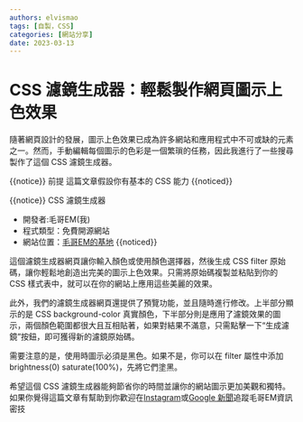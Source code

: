 ```yaml
---
authors: elvismao
tags: [自製，CSS]
categories: [網站分享]
date: 2023-03-13
---
```


# CSS 濾鏡生成器：輕鬆製作網頁圖示上色效果

隨著網頁設計的發展，圖示上色效果已成為許多網站和應用程式中不可或缺的元素之一。然而，手動編輯每個圖示的色彩是一個繁瑣的任務，因此我進行了一些搜尋製作了這個 CSS 濾鏡生成器。

{{notice}}
前提
這篇文章假設你有基本的 CSS 能力
{{noticed}}

{{notice}}
CSS 濾鏡生成器

-   開發者:毛哥EM(我)
-   程式類型：免費開源網站
-   網站位置：[毛哥EM的基地](https://Edit-Mr.github.io/code/svg-filter)
    {{noticed}}

這個濾鏡生成器網頁讓你輸入顏色或使用顏色選擇器，然後生成 CSS filter 原始碼，讓你輕鬆地創造出完美的圖示上色效果。只需將原始碼複製並粘貼到你的 CSS 樣式表中，就可以在你的網站上應用這些美麗的效果。

此外，我們的濾鏡生成器網頁還提供了預覽功能，並且隨時進行修改。上半部分顯示的是 CSS background-color 真實顏色，下半部分則是應用了濾鏡效果的圖示，兩個顏色範圍都很大且互相貼著，如果對結果不滿意，只需點擊一下“生成濾鏡”按鈕，即可獲得新的濾鏡原始碼。

需要注意的是，使用時圖示必須是黑色。如果不是，你可以在 filter 屬性中添加 brightness(0) saturate(100%)，先將它們塗黑。

希望這個 CSS 濾鏡生成器能夠節省你的時間並讓你的網站圖示更加美觀和獨特。如果你覺得這篇文章有幫助到你歡迎在[Instagram](https://instagram.com/em.tec.blog)或[Google 新聞](https://news.google.com/s/CBIwgtnWzKAB?sceid=TW:zh-Hant&sceid=TW:zh-Hant&r=11&oc=1)追蹤毛哥EM資訊密技

